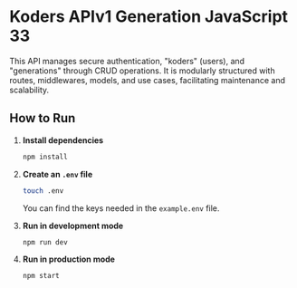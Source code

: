 # Koders APIv1 Generation JavaScript 33

This API manages secure authentication, "koders" (users), and "generations" through CRUD operations. It is modularly structured with routes, middlewares, models, and use cases, facilitating maintenance and scalability.

## How to Run

1. **Install dependencies**

    ```bash
    npm install
    ```

2. **Create an `.env` file**

    ```bash
    touch .env
    ```

    You can find the keys needed in the `example.env` file.

3. **Run in development mode**

    ```bash
    npm run dev
    ```

4. **Run in production mode**

    ```bash
    npm start
    ```
